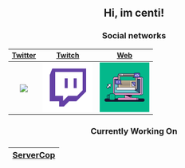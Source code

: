 <h2 align="center">Hi, im centi!</h2>

</hr>

<h3 align="center">Social networks</h3>

<div align="center">

| <a href="https://twitter.com/centiFN" target="_blank">**Twitter**</a> | <a href="https://twitch.tv/centit" target="_blank">**Twitch** | <a href="https://centi.is-a.dev" target="_blank">**Web**</a> | 
| :---: | :---: | :---: | 
| <img align='center' src='https://cdn.worldvectorlogo.com/logos/discord-6.svg' height='100px'> | <img align='center' src='https://raw.githubusercontent.com/Carpodi/carpodi/main/images/Twitch.png' height='100px'> | <img align='center' src='https://raw.githubusercontent.com/Carpodi/carpodi/main/images/website.png' height='100px'>                                    
</div>
 <div align="center">
 <h3 align="center">Currently Working On<h3>

<div align="center">

  | <a href="nothing.com" target="_blank">**ServerCop**</a> | 
:---: |  
